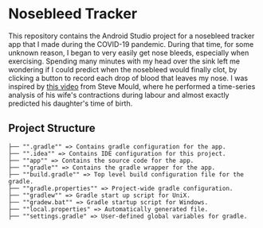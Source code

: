 # Nosebleed Tracker

This repository contains the Android Studio project for a nosebleed tracker app that I made during the COVID-19 pandemic. During that time, for some unknown reason, I began to very easily get nose bleeds, especially when exercising. Spending many minutes with my head over the sink left me wondering if I could predict when the nosebleed would finally clot, by clicking a button to record each drop of blood that leaves my nose. I was inspired by [this video](https://www.youtube.com/watch?v=k7q0Y2W0Rn4) from Steve Mould, where he performed a time-series analysis of his wife's contractions during labour and almost exactly predicted his daughter's time of birth.

## Project Structure

```
├── "".gradle"" => Contains gradle configuration for the app.
├── "".idea"" => Contains IDE configuration for this project.  
├── ""app"" => Contains the source code for the app.
├── ""gradle"" => Contains the gradle wrapper for the app.
├── ""build.gradle"" => Top level build configuration file for the gradle.
├── ""gradle.properties"" => Project-wide gradle configuration.
├── ""gradlew"" => Gradle start up script for UniX.
├── ""gradew.bat"" => Gradle startup script for Windows.
├── ""local.properties" => Automatically generated file.
├── ""settings.gradle" => User-defined global variables for gradle.
```
